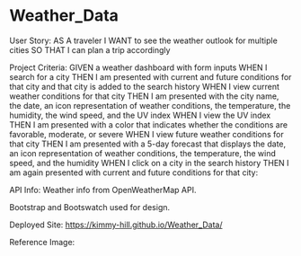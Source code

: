 # Weather_Data
User Story:
AS A traveler
I WANT to see the weather outlook for multiple cities
SO THAT I can plan a trip accordingly

Project Criteria:
GIVEN a weather dashboard with form inputs
WHEN I search for a city
THEN I am presented with current and future conditions for that city and that city is added to the search history
WHEN I view current weather conditions for that city
THEN I am presented with the city name, the date, an icon representation of weather conditions, the temperature, the humidity, the wind speed, and the UV index
WHEN I view the UV index
THEN I am presented with a color that indicates whether the conditions are favorable, moderate, or severe
WHEN I view future weather conditions for that city
THEN I am presented with a 5-day forecast that displays the date, an icon representation of weather conditions, the temperature, the wind speed, and the humidity
WHEN I click on a city in the search history
THEN I am again presented with current and future conditions for that city:

API Info:
Weather info from OpenWeatherMap API.

Bootstrap and Bootswatch used for design. 

Deployed Site:
https://kimmy-hill.github.io/Weather_Data/

Reference Image:
